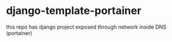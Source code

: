 # django-template-portainer
this repo has django project exposed through network inside DNS (portainer)
